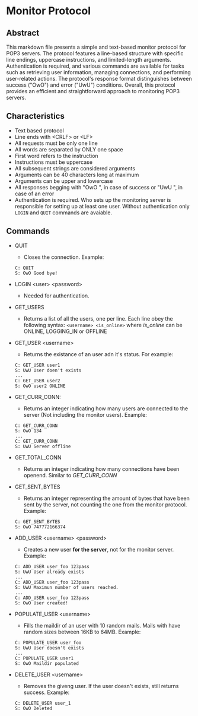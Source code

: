 # Monitor Protocol
## Abstract
This markdown file presents a simple and text-based monitor protocol for POP3 servers. The protocol features a line-based structure with specific line endings, uppercase instructions, and limited-length arguments. Authentication is required, and various commands are available for tasks such as retrieving user information, managing connections, and performing user-related actions. The protocol's response format distinguishes between success ("OwO") and error ("UwU") conditions. Overall, this protocol provides an efficient and straightforward approach to monitoring POP3 servers.
## Characteristics
- Text based protocol
- Line ends with \<CRLF> or \<LF>
- All requests must be only one line
- All words are separated by ONLY one space
- First word refers to the instruction
- Instructions must be uppercase
- All subsequent strings are considered arguments
- Arguments can be 40 characters long at maximum
- Arguments can be upper and lowercase
- All responses begging with "OwO ", in case of success or "UwU ", in case of an error
- Authentication is required. Who sets up the monitoring server is responsible for setting up at least one user. Without authentication only `LOGIN` and `QUIT` commands are avaiable.
## Commands
- QUIT
	- Closes the connection.
	Example:
	```
	C: QUIT
	S: OwO Good bye!
	```
- LOGIN \<user> \<password>
	- Needed for authentication. 
- GET_USERS
	- Returns a list of all the users, one per line. Each line obey the following syntax: `<username> <is_online>` where *is_online* can be ONLINE, LOGGING_IN or OFFLINE
- GET_USER \<username>
	- Returns the existance of an user adn it's status. For example:
	```
	C: GET_USER user1
	S: UwU User doen't exists
	...
	C: GET_USER user2
	S: OwO user2 ONLINE
	```
- GET_CURR_CONN:
	- Returns an integer indicating how many users are connected to the server (Not including the monitor users).
	Example:
	```
	C: GET_CURR_CONN
	S: OwO 134
	...
	C: GET_CURR_CONN
	S: UwU Server offline
	```
- GET_TOTAL_CONN
	- Returns an integer indicating how many connections have been openend. Similar to *GET_CURR_CONN*

- GET_SENT_BYTES
	- Returns an integer representing the amount of bytes that have been sent by the server, not counting the one from the monitor protocol.
	Example:
	```
	C: GET_SENT_BYTES
	S: OwO 747772166374
	```
- ADD_USER \<username> \<password>
	- Creates a new user **for the server**, not for the monitor server. 
	Example:
	```
	C: ADD_USER user_foo 123pass
	S: UwU User already exists
	...
	C: ADD_USER user_foo 123pass
	S: UwU Maximun number of users reached.
	...
	C: ADD_USER user_foo 123pass
	S: OwO User created!
	``` 
 - POPULATE_USER \<username>
	 - Fills the maildir of an user with 10 random mails. Mails with have random sizes between 16KB to 64MB.
	 Example:
	```
	C: POPULATE_USER user_foo
	S: UwU User doesn't exists
	...
	C: POPULATE_USER user1
	S: OwO Maildir populated
	```
 - DELETE_USER \<username>
	 - Removes the giveng user. If the user doesn't exists, still returns success.
	 Example:
	```
	C: DELETE_USER user_1
	S: OwO Deleted
	```
